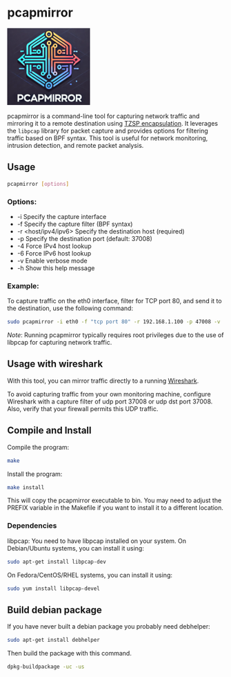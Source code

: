 
# pcapmirror
![pcapmirror logo](logo/pcapmirror_logo_small.png)

pcapmirror is a command-line tool for capturing network traffic and mirroring it to a remote destination using [TZSP encapsulation](https://en.wikipedia.org/wiki/TZSP). It leverages the `libpcap` library for packet capture and provides options for filtering traffic based on BPF syntax. This tool is useful for network monitoring, intrusion detection, and remote packet analysis.

## Usage

```bash
pcapmirror [options]
```

### Options:

* -i <interface> Specify the capture interface
* -f <filter> Specify the capture filter (BPF syntax)
* -r <host/ipv4/ipv6> Specify the destination host (required)
* -p <port> Specify the destination port (default: 37008)
* -4 Force IPv4 host lookup
* -6 Force IPv6 host lookup
* -v Enable verbose mode
* -h Show this help message

### Example:

To capture traffic on the eth0 interface, filter for TCP port 80, and send it to the destination, use the following command:

```bash
sudo pcapmirror -i eth0 -f "tcp port 80" -r 192.168.1.100 -p 47008 -v
```
*Note*: Running pcapmirror typically requires root privileges due to the use of libpcap for capturing network traffic.

## Usage with wireshark

With this tool, you can mirror traffic directly to a running [Wireshark](https://www.wireshark.org/).

To avoid capturing traffic from your own monitoring machine, configure Wireshark with a capture filter of udp port 37008 or udp dst port 37008. Also, verify that your firewall permits this UDP traffic.

## Compile and Install

Compile the program:
```bash
make
```

Install the program:
```bash
make install
```

This will copy the pcapmirror executable to bin. You may need to adjust the PREFIX variable in the Makefile if you want to install it to a different location.

### Dependencies
libpcap: You need to have libpcap installed on your system. On Debian/Ubuntu systems, you can install it using:
```bash
sudo apt-get install libpcap-dev
```

On Fedora/CentOS/RHEL systems, you can install it using:
```bash
sudo yum install libpcap-devel
```
## Build debian package

If you have never built a debian package you probably need debhelper:
```bash
sudo apt-get install debhelper
```

Then build the package with this command.
```bash
dpkg-buildpackage -uc -us
```